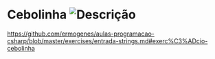 # Cebolinha  ![Descrição](https://media.giphy.com/media/hqaoL8v5bukx7MxleZ/giphy.gif)

https://github.com/ermogenes/aulas-programacao-csharp/blob/master/exercises/entrada-strings.md#exerc%C3%ADcio-cebolinha
